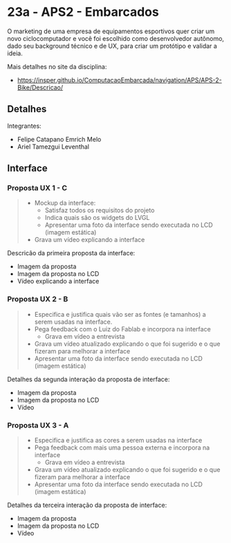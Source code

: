 # 23a - APS2 - Embarcados

O marketing de uma empresa de equipamentos esportivos quer criar um novo ciclocomputador e você foi escolhido como desenvolvedor autônomo, dado seu background técnico e de UX, para criar um protótipo e validar a ideia.

Mais detalhes no site da disciplina:

- https://insper.github.io/ComputacaoEmbarcada/navigation/APS/APS-2-Bike/Descricao/

## Detalhes

Integrantes:

- Felipe Catapano Emrich Melo 
- Ariel Tamezgui Leventhal

## Interface

### Proposta UX 1 - C

> - Mockup da interface:
>    - Satisfaz todos os requisitos do projeto
>    - Indica quais são os widgets do LVGL 
>    - Apresentar uma foto da interface sendo executada no LCD (imagem estática)
> - Grava um vídeo explicando a interface


Descricão da primeira proposta da interface:

- Imagem da proposta
- Imagem da proposta no LCD
- Vídeo explicando a interface

### Proposta UX 2 - B

> - Especifica e justifica quais vão ser as fontes (e tamanhos) a serem usadas na interface.
> - Pega feedback com o Luiz do Fablab e incorpora na interface
>   - Grava em vídeo a entrevista
> - Grava um vídeo atualizado explicando o que foi sugerido e o que fizeram para melhorar a interface
> - Apresentar uma foto da interface sendo executada no LCD (imagem estática)

Detalhes da segunda interação da proposta de interface:

<!-- 
 Adicionar texto descrevendo a evolução 
 da interface
-->

- Imagem da proposta
- Imagem da proposta no LCD
- Vídeo

### Proposta UX 3 - A

> - Especifica e justifica as cores a serem usadas na interface
> - Pega feedback com mais uma pessoa externa e incorpora na interface
>     - Grava em vídeo a entrevista
> - Grava um vídeo atualizado explicando o que foi sugerido e o que fizeram para melhorar a interface
> - Apresentar uma foto da interface sendo executada no LCD (imagem estática)

Detalhes da terceira interação da proposta de interface:

<!-- 
 Adicionar texto descrevendo a evolução 
 da interface
-->

- Imagem da proposta
- Imagem da proposta no LCD
- Vídeo 

